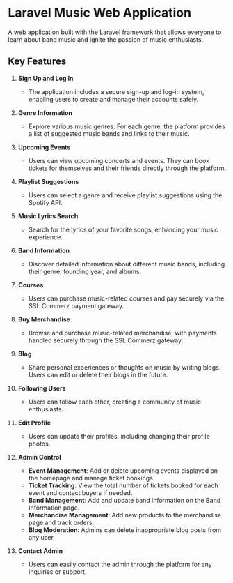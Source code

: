# Laravel Music Web Application

A web application built with the Laravel framework that allows everyone to learn about band music and ignite the passion of music enthusiasts.

## Key Features

1. **Sign Up and Log In**  
   - The application includes a secure sign-up and log-in system, enabling users to create and manage their accounts safely.

2. **Genre Information**  
   - Explore various music genres. For each genre, the platform provides a list of suggested music bands and links to their music.

3. **Upcoming Events**  
   - Users can view upcoming concerts and events. They can book tickets for themselves and their friends directly through the platform.

4. **Playlist Suggestions**  
   - Users can select a genre and receive playlist suggestions using the Spotify API.

5. **Music Lyrics Search**  
   - Search for the lyrics of your favorite songs, enhancing your music experience.

6. **Band Information**  
   - Discover detailed information about different music bands, including their genre, founding year, and albums.

7. **Courses**  
   - Users can purchase music-related courses and pay securely via the SSL Commerz payment gateway.

8. **Buy Merchandise**  
   - Browse and purchase music-related merchandise, with payments handled securely through the SSL Commerz gateway.

9. **Blog**  
   - Share personal experiences or thoughts on music by writing blogs. Users can edit or delete their blogs in the future.

10. **Following Users**  
    - Users can follow each other, creating a community of music enthusiasts.

11. **Edit Profile**  
    - Users can update their profiles, including changing their profile photos.

12. **Admin Control**  
    - **Event Management**: Add or delete upcoming events displayed on the homepage and manage ticket bookings.
    - **Ticket Tracking**: View the total number of tickets booked for each event and contact buyers if needed.
    - **Band Management**: Add and update band information on the Band Information page.
    - **Merchandise Management**: Add new products to the merchandise page and track orders.
    - **Blog Moderation**: Admins can delete inappropriate blog posts from any user.

13. **Contact Admin**  
    - Users can easily contact the admin through the platform for any inquiries or support.

